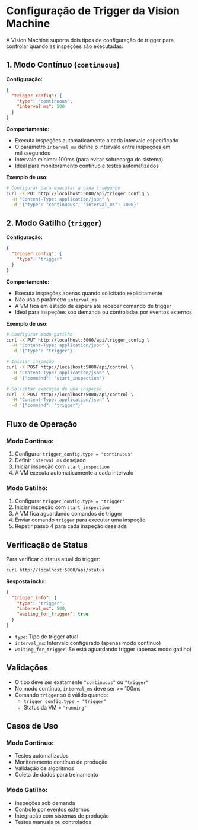 # Configuração de Trigger da Vision Machine

A Vision Machine suporta dois tipos de configuração de trigger para controlar quando as inspeções são executadas:

## 1. Modo Contínuo (`continuous`)

**Configuração:**
```json
{
  "trigger_config": {
    "type": "continuous",
    "interval_ms": 500
  }
}
```

**Comportamento:**
- Executa inspeções automaticamente a cada intervalo especificado
- O parâmetro `interval_ms` define o intervalo entre inspeções em milissegundos
- Intervalo mínimo: 100ms (para evitar sobrecarga do sistema)
- Ideal para monitoramento contínuo e testes automatizados

**Exemplo de uso:**
```bash
# Configurar para executar a cada 1 segundo
curl -X PUT http://localhost:5000/api/trigger_config \
  -H "Content-Type: application/json" \
  -d '{"type": "continuous", "interval_ms": 1000}'
```

## 2. Modo Gatilho (`trigger`)

**Configuração:**
```json
{
  "trigger_config": {
    "type": "trigger"
  }
}
```

**Comportamento:**
- Executa inspeções apenas quando solicitado explicitamente
- Não usa o parâmetro `interval_ms`
- A VM fica em estado de espera até receber comando de trigger
- Ideal para inspeções sob demanda ou controladas por eventos externos

**Exemplo de uso:**
```bash
# Configurar modo gatilho
curl -X PUT http://localhost:5000/api/trigger_config \
  -H "Content-Type: application/json" \
  -d '{"type": "trigger"}'

# Iniciar inspeção
curl -X POST http://localhost:5000/api/control \
  -H "Content-Type: application/json" \
  -d '{"command": "start_inspection"}'

# Solicitar execução de uma inspeção
curl -X POST http://localhost:5000/api/control \
  -H "Content-Type: application/json" \
  -d '{"command": "trigger"}'
```

## Fluxo de Operação

### Modo Contínuo:
1. Configurar `trigger_config.type = "continuous"`
2. Definir `interval_ms` desejado
3. Iniciar inspeção com `start_inspection`
4. A VM executa automaticamente a cada intervalo

### Modo Gatilho:
1. Configurar `trigger_config.type = "trigger"`
2. Iniciar inspeção com `start_inspection`
3. A VM fica aguardando comandos de trigger
4. Enviar comando `trigger` para executar uma inspeção
5. Repetir passo 4 para cada inspeção desejada

## Verificação de Status

Para verificar o status atual do trigger:

```bash
curl http://localhost:5000/api/status
```

**Resposta inclui:**
```json
{
  "trigger_info": {
    "type": "trigger",
    "interval_ms": 500,
    "waiting_for_trigger": true
  }
}
```

- `type`: Tipo de trigger atual
- `interval_ms`: Intervalo configurado (apenas modo contínuo)
- `waiting_for_trigger`: Se está aguardando trigger (apenas modo gatilho)

## Validações

- O tipo deve ser exatamente `"continuous"` ou `"trigger"`
- No modo contínuo, `interval_ms` deve ser >= 100ms
- Comando `trigger` só é válido quando:
  - `trigger_config.type = "trigger"`
  - Status da VM = `"running"`

## Casos de Uso

### Modo Contínuo:
- Testes automatizados
- Monitoramento contínuo de produção
- Validação de algoritmos
- Coleta de dados para treinamento

### Modo Gatilho:
- Inspeções sob demanda
- Controle por eventos externos
- Integração com sistemas de produção
- Testes manuais ou controlados
